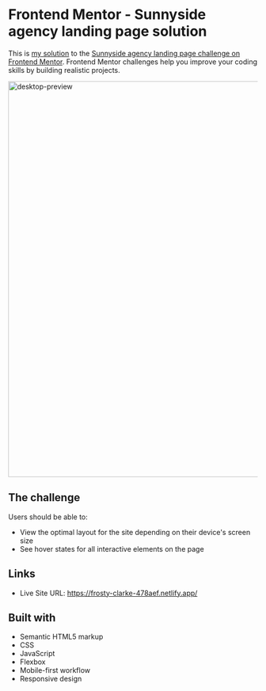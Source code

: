 # Frontend Mentor - Sunnyside agency landing page solution

This is [my solution](https://frosty-clarke-478aef.netlify.app/) to the [Sunnyside agency landing page challenge on Frontend Mentor](https://www.frontendmentor.io/challenges/sunnyside-agency-landing-page-7yVs3B6ef). Frontend Mentor challenges help you improve your coding skills by building realistic projects.

<img src="https://user-images.githubusercontent.com/65603938/126646545-3dc80b3e-1f91-458a-aadc-43c450872e36.jpg" alt="desktop-preview" width="800"/>

## The challenge

Users should be able to:

- View the optimal layout for the site depending on their device's screen size
- See hover states for all interactive elements on the page

## Links

- Live Site URL: https://frosty-clarke-478aef.netlify.app/

## Built with

- Semantic HTML5 markup
- CSS
- JavaScript
- Flexbox
- Mobile-first workflow
- Responsive design
